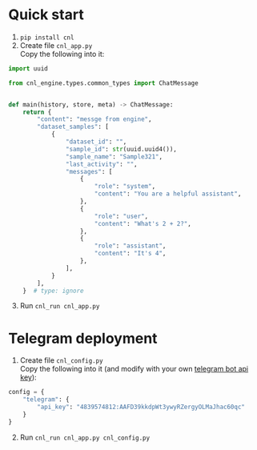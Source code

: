# Quick start

1. `pip install cnl`
2. Create file `cnl_app.py`  
   Copy the following into it:

```python
import uuid

from cnl_engine.types.common_types import ChatMessage


def main(history, store, meta) -> ChatMessage:
    return {
        "content": "messge from engine",
        "dataset_samples": [
            {
                "dataset_id": "",
                "sample_id": str(uuid.uuid4()),
                "sample_name": "Sample321",
                "last_activity": "",
                "messages": [
                    {
                        "role": "system",
                        "content": "You are a helpful assistant",
                    },
                    {
                        "role": "user",
                        "content": "What's 2 + 2?",
                    },
                    {
                        "role": "assistant",
                        "content": "It's 4",
                    },
                ],
            }
        ],
    }  # type: ignore
```

3. Run `cnl_run cnl_app.py`

# Telegram deployment

1. Create file `cnl_config.py`  
   Copy the following into it (and modify with your own [telegram bot api key](https://core.telegram.org/bots/tutorial#obtain-your-bot-token)):

```python
config = {
    "telegram": {
        "api_key": "4839574812:AAFD39kkdpWt3ywyRZergyOLMaJhac60qc"
    }
}

```

2. Run `cnl_run cnl_app.py cnl_config.py`
